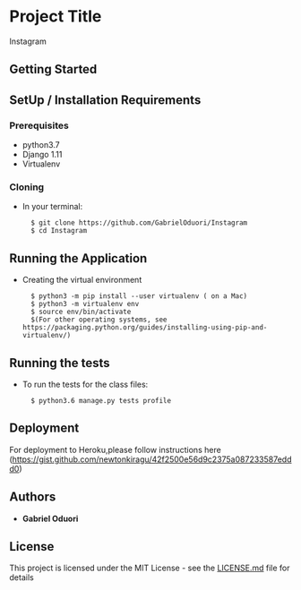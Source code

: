 # Project Title

Instagram

## Getting Started

## SetUp / Installation Requirements

### Prerequisites

* python3.7
* Django 1.11
* Virtualenv


### Cloning

* In your terminal:
        
        $ git clone https://github.com/GabrielOduori/Instagram
        $ cd Instagram


## Running the Application
* Creating the virtual environment

        $ python3 -m pip install --user virtualenv ( on a Mac)
        $ python3 -m virtualenv env
        $ source env/bin/activate
        $(For other operating systems, see https://packaging.python.org/guides/installing-using-pip-and-virtualenv/)


## Running the tests

* To run the tests for the class files:

        $ python3.6 manage.py tests profile


## Deployment

For deployment to Heroku,please follow instructions here (https://gist.github.com/newtonkiragu/42f2500e56d9c2375a087233587eddd0)


## Authors

* **Gabriel Oduori** 


## License

This project is licensed under the MIT License - see the [LICENSE.md](LICENSE.md) file for details

